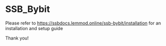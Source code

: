 # SSB_Bybit
Please refer to https://ssbdocs.lemmod.online/ssb-bybit/installation for an installation and setup guide

Thank you!
